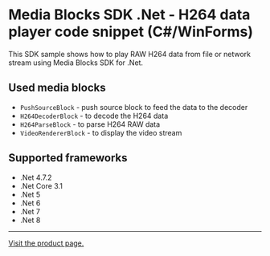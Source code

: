 ﻿# Media Blocks SDK .Net - H264 data player code snippet (C#/WinForms)

This SDK sample shows how to play RAW H264 data from file or network stream using Media Blocks SDK for .Net.

## Used media blocks

* `PushSourceBlock` - push source block to feed the data to the decoder
* `H264DecoderBlock` - to decode the H264 data
* `H264ParseBlock` - to parse H264 RAW data
* `VideoRendererBlock` - to display the video stream

## Supported frameworks

* .Net 4.7.2
* .Net Core 3.1
* .Net 5
* .Net 6
* .Net 7
* .Net 8

---

[Visit the product page.](https://www.visioforge.com/video-capture-sdk-net)
